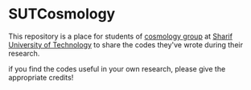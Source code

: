 # SUTCosmology
This repository is a place for students of [cosmology group](http://sharif.edu/~baghram/) at [Sharif University of Technology](http://sharif.edu) to share the codes they've wrote during their research.

if you find the codes useful in your own research, please give the appropriate credits!
